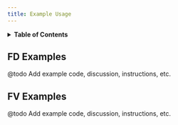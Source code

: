 ```yaml
---
title: Example Usage
---
```


<details><summary><b>Table of Contents</b></summary>

[TOC]

</details>

FD Examples
-----------

@todo
Add example code, discussion, instructions, etc.

FV Examples
-----------

@todo
Add example code, discussion, instructions, etc.

